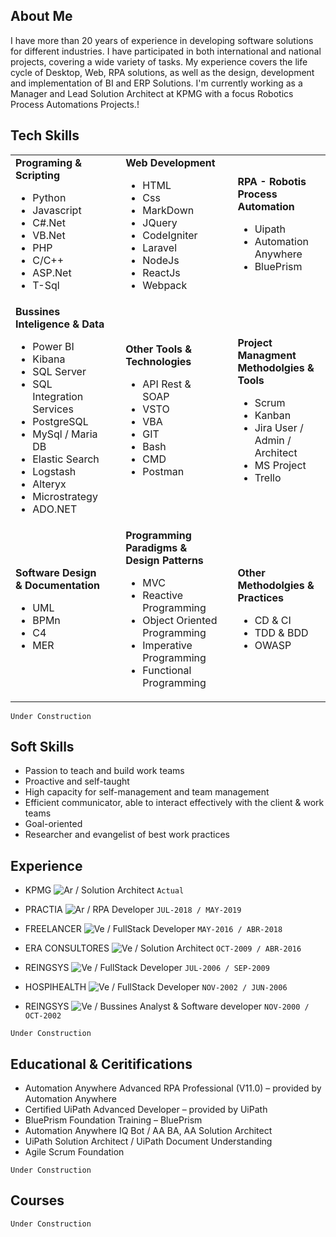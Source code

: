 ## About Me

I have more than 20 years of experience in developing software solutions for different industries. I have participated in both international and national projects, covering a wide variety of tasks. My experience covers the life cycle of Desktop, Web, RPA solutions, as well as the design, development and implementation of BI and ERP Solutions. I'm currently working as a Manager and Lead Solution Architect at KPMG with a focus Robotics Process Automations Projects.!

## Tech Skills

<table>
    <tr>
        <td>
            <b>Programing & Scripting</b>
            <ul>
                <li>Python</li>
                <li>Javascript</li>
                <li>C#.Net</li>
                <li>VB.Net</li>
                <li>PHP</li>
                <li>C/C++</li>
                <li>ASP.Net</li>
                <li>T-Sql</li>
            </ul>
        </td>  
        <td></td>  
        <td>
            <b>Web Development</b>
            <ul>
                <li>HTML</li>
                <li>Css</li>
                <li>MarkDown</li>
                <li>JQuery</li>
                <li>CodeIgniter</li>
                <li>Laravel</li>
                <li>NodeJs</li>
                <li>ReactJs</li>
                <li>Webpack</li>
            </ul>
        </td>  
        <td></td>  
        <td>
            <b>RPA - Robotis Process Automation</b>
            <ul>
            <li>Uipath</li>
            <li>Automation Anywhere</li>
            <li>BluePrism</li>
            </ul>
        </td>      
    </tr>
    <tr>
        <td>
            <b>Bussines Inteligence & Data</b>
            <ul>
            <li>Power BI</li>
            <li>Kibana</li>
            <li>SQL Server</li>
            <li>SQL Integration Services</li>
            <li>PostgreSQL</li>
            <li>MySql / Maria DB</li>
            <li>Elastic Search</li>
            <li>Logstash</li>
            <li>Alteryx</li>
            <li>Microstrategy</li>
            <li>ADO.NET</li>
            </ul>
        </td>    
        <td></td>  
        <td>
            <b>Other Tools  & Technologies</b>
            <ul>
            <li>API Rest & SOAP</li>
            <li>VSTO</li>
            <li>VBA</li>
            <li>GIT</li>
            <li>Bash</li>
            <li>CMD</li>
            <li>Postman</li>
            </ul>
        </td>  
        <td></td>  
        <td>
            <b>Project Managment Methodolgies & Tools</b>
            <ul>
            <li>Scrum</li>
            <li>Kanban</li>
            <li>Jira User / Admin / Architect</li>
            <li>MS Project</li>
            <li>Trello</li>
            </ul>
        </td>      
    <tr>
        <td>
            <b>Software Design & Documentation</b>
            <ul>
                <li>UML</li>
                <li>BPMn</li>
                <li>C4</li>
                <li>MER</li>
            </ul>
        </td>    
        <td></td>  
        <td>
            <b>Programming Paradigms & Design Patterns</b>
            <ul>
            <li>MVC</li>
            <li>Reactive Programming</li>
            <li>Object Oriented Programming</li>
            <li>Imperative Programming</li>
            <li>Functional Programming</li>
            </ul>
        </td>  
        <td></td>  
        <td>
            <b>Other Methodolgies & Practices </b>
            <ul>
            <li>CD & CI</li>
            <li>TDD & BDD</li>
            <li>OWASP</li>
            </ul>
        </td>              
    </tr>
</table>


```Under Construction```

## Soft Skills

- Passion to teach and build work teams
- Proactive and self-taught
- High capacity for self-management and team management
- Efficient communicator, able to interact effectively with the client & work teams 
- Goal-oriented 
- Researcher and evangelist of best work practices

## Experience

- KPMG ![Ar](https://github.com/deyvisrojas/deyvisrojas/blob/main/argentina.png) / Solution Architect ```Actual```

- PRACTIA ![Ar](https://github.com/deyvisrojas/deyvisrojas/blob/main/argentina.png)  / RPA Developer ````JUL-2018 / MAY-2019````

- FREELANCER ![Ve](https://github.com/deyvisrojas/deyvisrojas/blob/main/venezuela.png) / FullStack Developer ```MAY-2016 / ABR-2018```

- ERA CONSULTORES ![Ve](https://github.com/deyvisrojas/deyvisrojas/blob/main/venezuela.png) / Solution Architect ```OCT-2009 / ABR-2016```	

- REINGSYS ![Ve](https://github.com/deyvisrojas/deyvisrojas/blob/main/venezuela.png) / FullStack Developer ```JUL-2006 / SEP-2009```	

- HOSPIHEALTH ![Ve](https://github.com/deyvisrojas/deyvisrojas/blob/main/venezuela.png) / FullStack Developer ```NOV-2002 / JUN-2006```

- REINGSYS ![Ve](https://github.com/deyvisrojas/deyvisrojas/blob/main/venezuela.png)  / Bussines Analyst & Software developer ```NOV-2000 / OCT-2002```

```Under Construction```

## Educational & Ceritifications

- Automation Anywhere Advanced RPA Professional (V11.0) – provided by Automation Anywhere 
- Certified UiPath Advanced Developer – provided by UiPath
- BluePrism Foundation Training – BluePrism
- Automation Anywhere IQ Bot / AA BA, AA Solution Architect
- UiPath Solution Architect / UiPath Document Understanding
- Agile Scrum Foundation 

```Under Construction```

## Courses 

```Under Construction```





